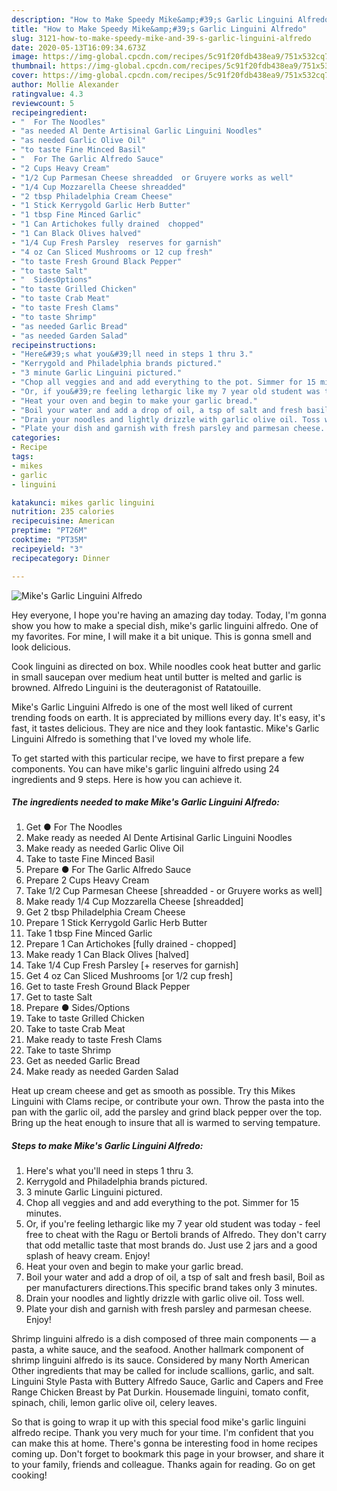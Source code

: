 ```yaml
---
description: "How to Make Speedy Mike&amp;#39;s Garlic Linguini Alfredo"
title: "How to Make Speedy Mike&amp;#39;s Garlic Linguini Alfredo"
slug: 3121-how-to-make-speedy-mike-and-39-s-garlic-linguini-alfredo
date: 2020-05-13T16:09:34.673Z
image: https://img-global.cpcdn.com/recipes/5c91f20fdb438ea9/751x532cq70/mikes-garlic-linguini-alfredo-recipe-main-photo.jpg
thumbnail: https://img-global.cpcdn.com/recipes/5c91f20fdb438ea9/751x532cq70/mikes-garlic-linguini-alfredo-recipe-main-photo.jpg
cover: https://img-global.cpcdn.com/recipes/5c91f20fdb438ea9/751x532cq70/mikes-garlic-linguini-alfredo-recipe-main-photo.jpg
author: Mollie Alexander
ratingvalue: 4.3
reviewcount: 5
recipeingredient:
- "  For The Noodles"
- "as needed Al Dente Artisinal Garlic Linguini Noodles"
- "as needed Garlic Olive Oil"
- "to taste Fine Minced Basil"
- "  For The Garlic Alfredo Sauce"
- "2 Cups Heavy Cream"
- "1/2 Cup Parmesan Cheese shreadded  or Gruyere works as well"
- "1/4 Cup Mozzarella Cheese shreadded"
- "2 tbsp Philadelphia Cream Cheese"
- "1 Stick Kerrygold Garlic Herb Butter"
- "1 tbsp Fine Minced Garlic"
- "1 Can Artichokes fully drained  chopped"
- "1 Can Black Olives halved"
- "1/4 Cup Fresh Parsley  reserves for garnish"
- "4 oz Can Sliced Mushrooms or 12 cup fresh"
- "to taste Fresh Ground Black Pepper"
- "to taste Salt"
- "  SidesOptions"
- "to taste Grilled Chicken"
- "to taste Crab Meat"
- "to taste Fresh Clams"
- "to taste Shrimp"
- "as needed Garlic Bread"
- "as needed Garden Salad"
recipeinstructions:
- "Here&#39;s what you&#39;ll need in steps 1 thru 3."
- "Kerrygold and Philadelphia brands pictured."
- "3 minute Garlic Linguini pictured."
- "Chop all veggies and and add everything to the pot. Simmer for 15 minutes."
- "Or, if you&#39;re feeling lethargic like my 7 year old student was today - feel free to cheat with the Ragu or Bertoli brands of Alfredo. They don&#39;t carry that odd metallic taste that most brands do. Just use 2 jars and a good splash of heavy cream. Enjoy!"
- "Heat your oven and begin to make your garlic bread."
- "Boil your water and add a drop of oil, a tsp of salt and fresh basil, Boil as per manufacturers directions.This specific brand takes only 3 minutes."
- "Drain your noodles and lightly drizzle with garlic olive oil. Toss well."
- "Plate your dish and garnish with fresh parsley and parmesan cheese. Enjoy!"
categories:
- Recipe
tags:
- mikes
- garlic
- linguini

katakunci: mikes garlic linguini 
nutrition: 235 calories
recipecuisine: American
preptime: "PT26M"
cooktime: "PT35M"
recipeyield: "3"
recipecategory: Dinner

---
```



![Mike&#39;s Garlic Linguini Alfredo](https://img-global.cpcdn.com/recipes/5c91f20fdb438ea9/751x532cq70/mikes-garlic-linguini-alfredo-recipe-main-photo.jpg)

Hey everyone, I hope you're having an amazing day today. Today, I'm gonna show you how to make a special dish, mike&#39;s garlic linguini alfredo. One of my favorites. For mine, I will make it a bit unique. This is gonna smell and look delicious.

Cook linguini as directed on box. While noodles cook heat butter and garlic in small saucepan over medium heat until butter is melted and garlic is browned. Alfredo Linguini is the deuteragonist of Ratatouille.

Mike&#39;s Garlic Linguini Alfredo is one of the most well liked of current trending foods on earth. It is appreciated by millions every day. It's easy, it's fast, it tastes delicious. They are nice and they look fantastic. Mike&#39;s Garlic Linguini Alfredo is something that I've loved my whole life.


To get started with this particular recipe, we have to first prepare a few components. You can have mike&#39;s garlic linguini alfredo using 24 ingredients and 9 steps. Here is how you can achieve it.

<!--inarticleads1-->

##### The ingredients needed to make Mike&#39;s Garlic Linguini Alfredo:

1. Get  ● For The Noodles
1. Make ready as needed Al Dente Artisinal Garlic Linguini Noodles
1. Make ready as needed Garlic Olive Oil
1. Take to taste Fine Minced Basil
1. Prepare  ● For The Garlic Alfredo Sauce
1. Prepare 2 Cups Heavy Cream
1. Take 1/2 Cup Parmesan Cheese [shreadded - or Gruyere works as well]
1. Make ready 1/4 Cup Mozzarella Cheese [shreadded]
1. Get 2 tbsp Philadelphia Cream Cheese
1. Prepare 1 Stick Kerrygold Garlic Herb Butter
1. Take 1 tbsp Fine Minced Garlic
1. Prepare 1 Can Artichokes [fully drained - chopped]
1. Make ready 1 Can Black Olives [halved]
1. Take 1/4 Cup Fresh Parsley [+ reserves for garnish]
1. Get 4 oz Can Sliced Mushrooms [or 1/2 cup fresh]
1. Get to taste Fresh Ground Black Pepper
1. Get to taste Salt
1. Prepare  ● Sides/Options
1. Take to taste Grilled Chicken
1. Take to taste Crab Meat
1. Make ready to taste Fresh Clams
1. Take to taste Shrimp
1. Get as needed Garlic Bread
1. Make ready as needed Garden Salad


Heat up cream cheese and get as smooth as possible. Try this Mikes Linguini with Clams recipe, or contribute your own. Throw the pasta into the pan with the garlic oil, add the parsley and grind black pepper over the top. Bring up the heat enough to insure that all is warmed to serving tempature. 

<!--inarticleads2-->

##### Steps to make Mike&#39;s Garlic Linguini Alfredo:

1. Here&#39;s what you&#39;ll need in steps 1 thru 3.
1. Kerrygold and Philadelphia brands pictured.
1. 3 minute Garlic Linguini pictured.
1. Chop all veggies and and add everything to the pot. Simmer for 15 minutes.
1. Or, if you&#39;re feeling lethargic like my 7 year old student was today - feel free to cheat with the Ragu or Bertoli brands of Alfredo. They don&#39;t carry that odd metallic taste that most brands do. Just use 2 jars and a good splash of heavy cream. Enjoy!
1. Heat your oven and begin to make your garlic bread.
1. Boil your water and add a drop of oil, a tsp of salt and fresh basil, Boil as per manufacturers directions.This specific brand takes only 3 minutes.
1. Drain your noodles and lightly drizzle with garlic olive oil. Toss well.
1. Plate your dish and garnish with fresh parsley and parmesan cheese. Enjoy!


Shrimp linguini alfredo is a dish composed of three main components — a pasta, a white sauce, and the seafood. Another hallmark component of shrimp linguini alfredo is its sauce. Considered by many North American Other ingredients that may be called for include scallions, garlic, and salt. Linguini Style Pasta with Buttery Alfredo Sauce, Garlic and Capers and Free Range Chicken Breast by Pat Durkin. Housemade linguini, tomato confit, spinach, chili, lemon garlic olive oil, celery leaves. 

So that is going to wrap it up with this special food mike&#39;s garlic linguini alfredo recipe. Thank you very much for your time. I'm confident that you can make this at home. There's gonna be interesting food in home recipes coming up. Don't forget to bookmark this page in your browser, and share it to your family, friends and colleague. Thanks again for reading. Go on get cooking!
